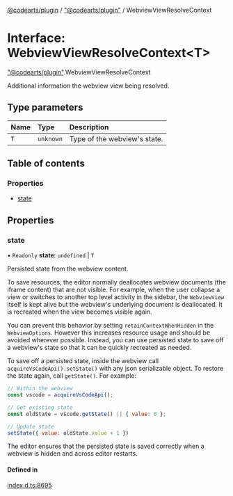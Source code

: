 [@codearts/plugin](../README.md) / ["@codearts/plugin"](../modules/_codearts_plugin_.md) / WebviewViewResolveContext

# Interface: WebviewViewResolveContext<T\>

["@codearts/plugin"](../modules/_codearts_plugin_.md).WebviewViewResolveContext

Additional information the webview view being resolved.

## Type parameters

| Name | Type | Description |
| :------ | :------ | :------ |
| `T` | `unknown` | Type of the webview's state. |

## Table of contents

### Properties

- [state](codearts_plugin_.WebviewViewResolveContext.md#state)

## Properties

### state

• `Readonly` **state**: `undefined` \| `T`

Persisted state from the webview content.

To save resources, the editor normally deallocates webview documents (the iframe content) that are not visible.
For example, when the user collapse a view or switches to another top level activity in the sidebar, the
`WebviewView` itself is kept alive but the webview's underlying document is deallocated. It is recreated when
the view becomes visible again.

You can prevent this behavior by setting `retainContextWhenHidden` in the `WebviewOptions`. However this
increases resource usage and should be avoided wherever possible. Instead, you can use persisted state to
save off a webview's state so that it can be quickly recreated as needed.

To save off a persisted state, inside the webview call `acquireVsCodeApi().setState()` with
any json serializable object. To restore the state again, call `getState()`. For example:

```js
// Within the webview
const vscode = acquireVsCodeApi();

// Get existing state
const oldState = vscode.getState() || { value: 0 };

// Update state
setState({ value: oldState.value + 1 })
```

The editor ensures that the persisted state is saved correctly when a webview is hidden and across
editor restarts.

#### Defined in

[index.d.ts:8695](https://github.com/huaweicloud/cloudide-plugin-api/blob/4d28848/index.d.ts#L8695)
